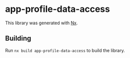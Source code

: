 # app-profile-data-access

This library was generated with [Nx](https://nx.dev).

## Building

Run `nx build app-profile-data-access` to build the library.
